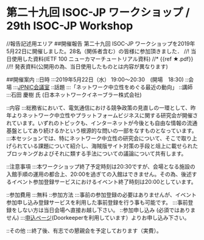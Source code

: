 # 第二十九回 ISOC-JP ワークショップ / 29th ISOC-JP Workshop


//報告記述用エリア
##開催報告
第二十九回 ISOC-JP ワークショップを2019年5月22日に開催しました。28名（関係者含む）の皆様に参加頂きました．
//! 当日使用した資料(IETF 100 ニューカマーチュートリアル資料)
//* {{ref ★.pdf}}
//!! 発表資料(公開用の為、当日使用したものとは内容が異なります)


##開催案内
::日時
:::2019年5月22日（水） 19:00〜20:30　(開場　18:30)
::会場
:::[JPNIC会議室](https://www.nic.ad.jp/ja/profile/map.html)
::話題
:::「ネットワーク中立性をめぐる最近の動向」
::講師
:::石田 慶樹 氏 (日本ネットワークイネーブラー株式会社)


::内容
:::総務省において、電気通信における競争政策の見直しの一環として、昨年よりネットワーク中立性やプラットフォームビジネスに関する研究会が開催されています。いずれのトピックも、インターネットが今後とも自由な情報の流通基盤としてあり続けるかという根源的な問いの一部をなすものとなっています。
:::本セッションでは、特にネットワーク中立性の研究会について、そこで取り上げられている課題について紹介し、海賊版サイト対策の手段と俎上に載せられたブロッキングおよびそれに類する手法についての議論について共有します。


::注意事項
:::本ワークショップ終了予定時刻は20:30ですが、会場となる施設の入館手順の運用の都合上、20:00を過ぎての入館はできません。その為、後述するイベント参加登録サービスにおけるイベント終了時刻は20:00としています。


::参加費用
:::無料
::参加方法
:::事前の参加登録の必要はありませんが、イベント参加申し込み登録サービスを利用した事前登録を行う事も可能です。
:::事前登録をしない方は当日会場へ直接お越し下さい。
::参加申し込み (必須ではありません)
:::[申込ページ](https://isocjp.doorkeeper.jp/events/90451)(Doorkeeperを利用しています）よりお申し込み下さい。

::その他
:::終了後、有志での懇親会を予定しております（実費）。
